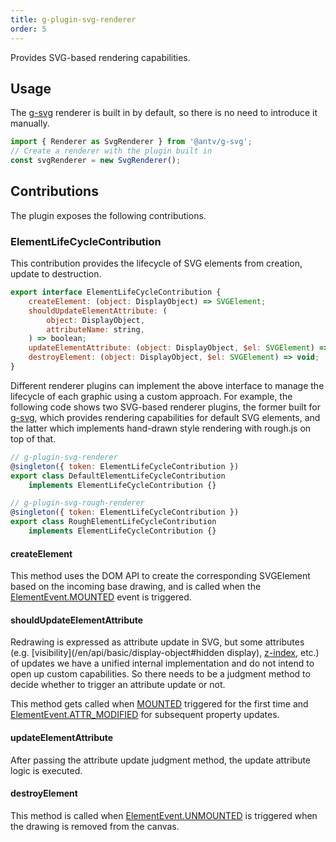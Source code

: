 ```yaml
---
title: g-plugin-svg-renderer
order: 5
---
```


Provides SVG-based rendering capabilities.

## Usage

The [g-svg](/en/api/renderer/svg) renderer is built in by default, so there is no need to introduce it manually.

```js
import { Renderer as SvgRenderer } from '@antv/g-svg';
// Create a renderer with the plugin built in
const svgRenderer = new SvgRenderer();
```

## Contributions

The plugin exposes the following contributions.

### ElementLifeCycleContribution

This contribution provides the lifecycle of SVG elements from creation, update to destruction.

```js
export interface ElementLifeCycleContribution {
    createElement: (object: DisplayObject) => SVGElement;
    shouldUpdateElementAttribute: (
        object: DisplayObject,
        attributeName: string,
    ) => boolean;
    updateElementAttribute: (object: DisplayObject, $el: SVGElement) => void;
    destroyElement: (object: DisplayObject, $el: SVGElement) => void;
}
```

Different renderer plugins can implement the above interface to manage the lifecycle of each graphic using a custom approach. For example, the following code shows two SVG-based renderer plugins, the former built for [g-svg](/en/api/renderer/svg), which provides rendering capabilities for default SVG elements, and the latter which implements hand-drawn style rendering with rough.js on top of that.

```js
// g-plugin-svg-renderer
@singleton({ token: ElementLifeCycleContribution })
export class DefaultElementLifeCycleContribution
    implements ElementLifeCycleContribution {}

// g-plugin-svg-rough-renderer
@singleton({ token: ElementLifeCycleContribution })
export class RoughElementLifeCycleContribution
    implements ElementLifeCycleContribution {}
```

#### createElement

This method uses the DOM API to create the corresponding SVGElement based on the incoming base drawing, and is called when the [ElementEvent.MOUNTED](/en/api/basic/display-object#lifecycle-event-listening) event is triggered.

#### shouldUpdateElementAttribute

Redrawing is expressed as attribute update in SVG, but some attributes (e.g. [visibility](/en/api/basic/display-object#hidden display), [z-index](/en/api/basic/display-object#zindex), etc.) of updates we have a unified internal implementation and do not intend to open up custom capabilities. So there needs to be a judgment method to decide whether to trigger an attribute update or not.

This method gets called when [MOUNTED](/en/api/basic/display-object#lifecycle-event-listening) triggered for the first time and [ElementEvent.ATTR_MODIFIED](/en/api/basic/display-object#lifecycle-event-listening) for subsequent property updates.

#### updateElementAttribute

After passing the attribute update judgment method, the update attribute logic is executed.

#### destroyElement

This method is called when [ElementEvent.UNMOUNTED](/en/api/basic/display-object#lifecycle-event-listening) is triggered when the drawing is removed from the canvas.
